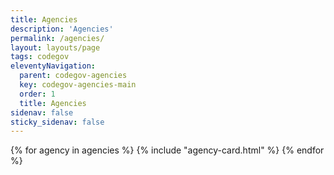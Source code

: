 ```yaml
---
title: Agencies
description: 'Agencies'
permalink: /agencies/
layout: layouts/page
tags: codegov
eleventyNavigation:
  parent: codegov-agencies
  key: codegov-agencies-main
  order: 1
  title: Agencies
sidenav: false
sticky_sidenav: false
---
```


<div class="agency-grid">
  {% for agency in agencies %}
    {% include "agency-card.html" %}
  {% endfor %}
</div>
